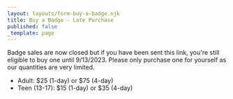 ```yaml
---
layout: layouts/form-buy-a-badge.njk
title: Buy a Badge - Late Purchase
published: false
_template: page
---
```


Badge sales are now closed but if you have been sent this link, you're still eligible to buy one until 9/13/2023. Please only purchase one for yourself as our quantities are very limited.

* Adult: $25 (1-day) or $75 (4-day)
* Teen (13-17): $15 (1-day) or $35 (4-day)
